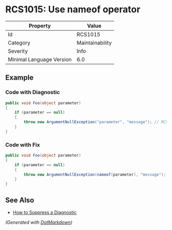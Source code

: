 # RCS1015: Use nameof operator

| Property                 | Value           |
| ------------------------ | --------------- |
| Id                       | RCS1015         |
| Category                 | Maintainability |
| Severity                 | Info            |
| Minimal Language Version | 6\.0            |

## Example

### Code with Diagnostic

```csharp
public void Foo(object parameter)
{
    if (parameter == null)
    {
        throw new ArgumentNullException("parameter", "message"); // RCS1015
    }
}
```

### Code with Fix

```csharp
public void Foo(object parameter)
{
    if (parameter == null)
    {
        throw new ArgumentNullException(nameof(parameter), "message");
    }
}
```

## See Also

* [How to Suppress a Diagnostic](../HowToConfigureAnalyzers.md#how-to-suppress-a-diagnostic)


*\(Generated with [DotMarkdown](http://github.com/JosefPihrt/DotMarkdown)\)*